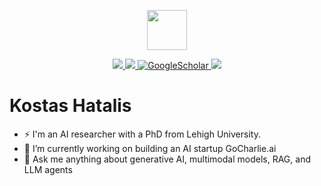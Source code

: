 <p align="center">
    <img src="https://www.gocharlie.ai/_astro/logo.ZYqxELrg_ZMAYq9.webp"
        height="64">
</p>
<p align="center">
    <a href="https://www.linkedin.com/in/kostashatalis/">
        <img src="https://custom-icon-badges.demolab.com/badge/LinkedIn-0A66C2?logo=linkedin-white&logoColor=fff" />
    </a><a href="https://x.com/kostashatalis">
        <img src="https://img.shields.io/badge/X-%23000000.svg?logo=X&logoColor=white" />
    </a><a href='https://scholar.google.com/citations?user=PjMmNu8AAAAJ&hl=en'>
        <img alt='GoogleScholar' src='https://img.shields.io/badge/Scholar-100000?style=flat&logo=GoogleScholar&logoColor=white&&color=0181FF'>
    </a><a href='https://www.quora.com/profile/Kostas-Hatalis-1'>
        <img src='https://img.shields.io/badge/Quora-B92B27?logo=quora&logoColor=fff'>
    </a>
</p>

# Kostas Hatalis 
- ⚡ I'm an AI researcher with a PhD from Lehigh University.
- 🔭 I’m currently working on building an AI startup GoCharlie.ai
- 💬 Ask me anything about generative AI, multimodal models, RAG, and LLM agents
<!--
**hatalis/hatalis** is a ✨ _special_ ✨ repository because its `README.md` (this file) appears on your GitHub profile.

Here are some ideas to get you started:

- 🔭 I’m currently working on ...
- 🌱 I’m currently learning ...
- 👯 I’m looking to collaborate on ...
- 🤔 I’m looking for help with ...
- 💬 Ask me about ...
- 📫 How to reach me: ...
- 😄 Pronouns: ...
- ⚡ Fun fact: ...
-->
